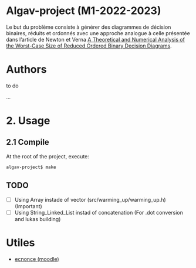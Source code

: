 # Algav-project (M1-2022-2023)
Le but du problème consiste à générer des diagrammes de décision binaires, réduits et ordonnés avec une approche analogue à celle présentée dans l’article de Newton et Verna [A Theoretical and Numerical Analysis of the Worst-Case Size of Reduced Ordered Binary Decision Diagrams](https://hal.archives-ouvertes.fr/hal-01880774/document).

# Authors
to do

...

# 2. Usage
## 2.1 Compile
At the root of the project, execute:
```sh
algav-project$ make
```
## TODO

- [ ] Using Array instade of vector (src/warming_up/warming_up.h) (Important)
- [ ] Using String_Linked_List instad of concatenation (For .dot conversion and lukas building)

# Utiles
- [ecnonce (moodle)](https://moodle-sciences-22.sorbonne-universite.fr/pluginfile.php/463253/mod_resource/content/1/devoir_prog_AlgAv.pdf)


